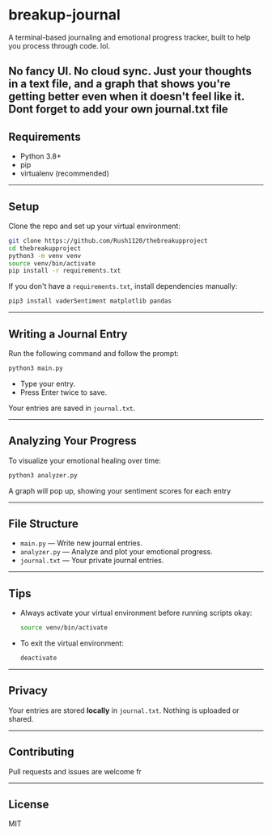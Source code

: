 # breakup-journal

A terminal-based journaling and emotional progress tracker, built to help you process through code. lol.

No fancy UI. No cloud sync. Just your thoughts in a text file, and a graph that shows you're getting better  even when it doesn't feel like it.
Dont forget to add your own journal.txt file
---

## Requirements

- Python 3.8+
- pip
- virtualenv (recommended)

---

##  Setup

Clone the repo and set up your virtual environment:

```bash
git clone https://github.com/Rush1120/thebreakupproject
cd thebreakupproject
python3 -m venv venv
source venv/bin/activate
pip install -r requirements.txt
```

If you don't have a `requirements.txt`, install dependencies manually:

```bash
pip3 install vaderSentiment matplotlib pandas
```

---

##  Writing a Journal Entry

Run the following command and follow the prompt:

```bash
python3 main.py
```

- Type your entry.  
- Press Enter twice to save.

Your entries are saved in `journal.txt`.

---

##  Analyzing Your Progress

To visualize your emotional healing over time:

```bash
python3 analyzer.py
```

A graph will pop up, showing your sentiment scores for each entry

---

## File Structure

- `main.py` — Write new journal entries.
- `analyzer.py` — Analyze and plot your emotional progress.
- `journal.txt` — Your private journal entries.

---

## Tips

- Always activate your virtual environment before running scripts okay:
  ```bash
  source venv/bin/activate
  ```
- To exit the virtual environment:
  ```bash
  deactivate
  ```

---

## Privacy

Your entries are stored **locally** in `journal.txt`. Nothing is uploaded or shared.

---

##  Contributing

Pull requests and issues are welcome fr

---

## License

MIT
